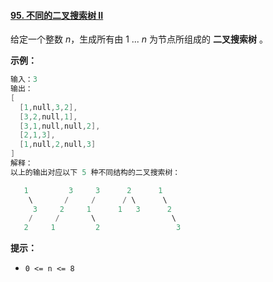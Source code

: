 #### [95. 不同的二叉搜索树 II](https://leetcode-cn.com/problems/unique-binary-search-trees-ii/)

给定一个整数 *n*，生成所有由 1 ... *n* 为节点所组成的 **二叉搜索树** 。

**示例：**

```go
输入：3
输出：
[
  [1,null,3,2],
  [3,2,null,1],
  [3,1,null,null,2],
  [2,1,3],
  [1,null,2,null,3]
]
解释：
以上的输出对应以下 5 种不同结构的二叉搜索树：

   1         3     3      2      1
    \       /     /      / \      \
     3     2     1      1   3      2
    /     /       \                 \
   2     1         2                 3
```

**提示：**

- `0 <= n <= 8`

